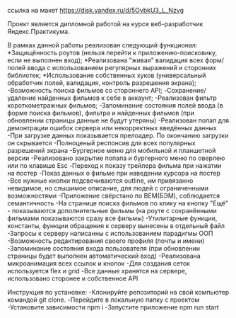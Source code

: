 ссылка на макет
https://disk.yandex.ru/d/5OvbkU3_L_Nzvg

Проект является дипломной работой на курсе веб-разработчик Яндекс.Практикума.

В рамках данной работы реализован следующий функционал:
*Защищённость роутов (нельзя перейти к приложению-поисковику, если не выполнен вход);
*Реализована "живая" валидация всех форм/полей ввода с использованием регулярных выражений и сторонних библиотек;
*Использование собственных хуков (универсальный обработчик полей, валидация, контроль разрешения экрана);
-Возможность поиска фильмов со стороннего API;
-Сохранение/удаление найденных фильмов к себе в аккаунт;
-Реализован фильтр короткометражных фильмов;
-Запоминание состояния полей ввода (в форме поиска фильмов), фильтра и найденных фильмов (при обновлении страницы данные не будут утеряны)
-Реализован попап для демонтрации ошибок сервера или некорректных введённых данных
-При загрузке данных показывается прелоадер. По окончанию загрузки он скрывается
-Полноценый респонсив для всех популярных разрешений экрана
-Бургерное меню для мобильной и планшетной версии
-Реализовано закрытие попапа и бургерного меню по оверлею или по клавише Esc
-Переход к показу трейлера фильма при нажатии на постер
-Показ данных о фильме при наведении курсора на постер
-Все нужные кнопки подсвечиваются outline, им привязанно невидимое, но слышимое описание, для людей с ограниченными возможностями
-Приложение свёрстано по BEM(БЭМ), соблюдается семантичность
-На странице поиска фильмов по клику на кнопку "Ещё" - показываются дополнительные фильмы (на роуте с сохранёнными фильмами показываются сразу все фильмы)
-Утилитарные функции, константы, функции обращения к серверу вынесены в отдельный файл
-Запросы к серверу написанны с использованием парадигмы ООП
-Возможность редактирования своего профиля (почты и имени)
-Запоминание состояния входа пользователя (при обновлении страницы будет выполнен автоматический вход)
-Реализована микроанимация всех ссылок и кнопок
-Для создания сеток используется flex и grid
-Все данные хранятся на сервере, использовано сторонее и собственное API

Инструкция по установке:
-Клонируйте репозиторий на свой компьютер командой git clone.
-Перейдите в локальную папку с проектом
-Установите зависимости npm i
-Запустите приложение npm run start



